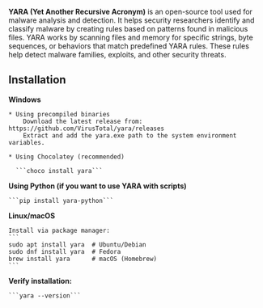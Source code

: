 **YARA (Yet Another Recursive Acronym)** is an open-source tool used for malware analysis and detection. It helps security researchers identify and classify malware by creating rules based on patterns found in malicious files.
YARA works by scanning files and memory for specific strings, byte sequences, or behaviors that match predefined YARA rules. These rules help detect malware families, exploits, and other security threats.


## Installation

**Windows**

    * Using precompiled binaries
        Download the latest release from: https://github.com/VirusTotal/yara/releases
        Extract and add the yara.exe path to the system environment variables.

    * Using Chocolatey (recommended)

      ```choco install yara```

**Using Python (if you want to use YARA with scripts)**

    ```pip install yara-python```

**Linux/macOS**

    Install via package manager:
    ```
    sudo apt install yara  # Ubuntu/Debian
    sudo dnf install yara  # Fedora
    brew install yara      # macOS (Homebrew)
    ```

**Verify installation:**

    ```yara --version```